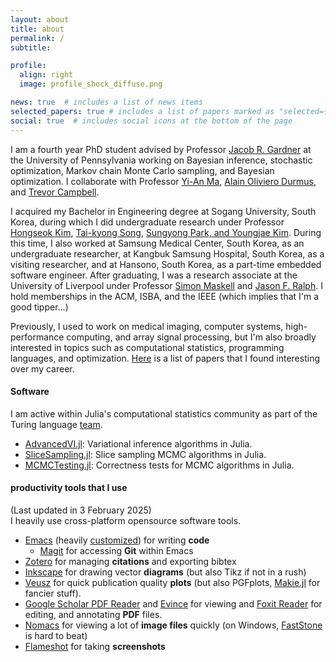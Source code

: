 ```yaml
---
layout: about
title: about
permalink: /
subtitle: 

profile:
  align: right
  image: profile_shock_diffuse.png

news: true  # includes a list of news items
selected_papers: true # includes a list of papers marked as "selected={true}"
social: true  # includes social icons at the bottom of the page
---
```


I am a fourth year PhD student advised by Professor [Jacob R. Gardner](https://jacobrgardner.github.io/) at the University of Pennsylvania working on Bayesian inference, stochastic optimization, Markov chain Monte Carlo sampling, and Bayesian optimization.
I collaborate with Professor [Yi-An Ma](https://sites.google.com/view/yianma/home), [Alain Oliviero Durmus](https://alain.perso.math.cnrs.fr/), and [Trevor Campbell](https://trevorcampbell.me/).

I acquired my Bachelor in Engineering degree at Sogang University, South Korea, during which I did undergraduate research under Professor [Hongseok Kim](https://nice.sogang.ac.kr/), [Tai-kyong Song](https://heart.sogang.ac.kr/), [Sungyong Park, and Youngjae Kim](https://discos.sogang.ac.kr/).
During this time, I also worked at Samsung Medical Center, South Korea, as an undergraduate researcher, at Kangbuk Samsung Hospital, South Korea, as a visiting researcher, and at Hansono, South Korea, as a part-time embedded software engineer.
After graduating, I was a research associate at the University of Liverpool under Professor [Simon Maskell](https://www.simonmaskell.com/) and [Jason F. Ralph](https://scholar.google.com/citations?user=q0xW5igAAAAJ&hl=en).
I hold memberships in the ACM, ISBA, and the IEEE (which implies that I'm a good tipper...)

Previously, I used to work on medical imaging, computer systems, high-performance computing, and array signal processing, but I'm also broadly interested in topics such as computational statistics, programming languages, and optimization.
[Here](https://github.com/Red-Portal/ray-awesome-papers) is a list of papers that I found interesting over my career.

#### **Software**
I am active within Julia's computational statistics community as part of the Turing language [team](https://turinglang.org/v0.29/team/).
* [AdvancedVI.jl](https://github.com/TuringLang/AdvancedVI.jl): Variational inference algorithms in Julia.
* [SliceSampling.jl](https://github.com/TuringLang/SliceSampling.jl): Slice sampling MCMC algorithms in Julia. 
* [MCMCTesting.jl](https://github.com/Red-Portal/MCMCTesting.jl): Correctness tests for MCMC algorithms in Julia.

#### **productivity tools that I use**
(Last updated in 3 February 2025)<br />
I heavily use cross-platform opensource software tools.
* [Emacs](https://www.gnu.org/software/emacs/) (heavily [customized](https://github.com/Red-Portal/.emacs.d)) for writing **code**
  * [Magit](https://magit.vc/) for accessing **Git** within Emacs
* [Zotero](https://www.zotero.org/) for managing **citations** and exporting bibtex
* [Inkscape](https://inkscape.org/) for drawing vector **diagrams** (but also Tikz if not in a rush)
* [Veusz](https://veusz.github.io/) for quick publication quality **plots** (but also PGFplots, [Makie.jl](https://docs.makie.org/stable/) for fancier stuff).
* [Google Scholar PDF Reader](https://chromewebstore.google.com/detail/google-scholar-pdf-reader/dahenjhkoodjbpjheillcadbppiidmhp?hl=en&pli=1) and [Evince](https://wiki.gnome.org/Apps/Evince) for viewing and [Foxit Reader](https://www.foxit.com/pdf-reader/) for editing, and annotating **PDF** files.
* [Nomacs](https://nomacs.org/) for viewing a lot of **image files** quickly (on Windows, [FastStone](https://www.faststone.org/) is hard to beat)
* [Flameshot](https://flameshot.org/) for taking **screenshots**

<!-- Write your biography here. Tell the world about yourself. Link to your favorite [subreddit](https://reddit.com). You can put a picture in, too. The code is already in, just name your picture `prof_pic.jpg` and put it in the `img/` folder. -->

<!-- Put your address / P.O. box / other info right below your picture. You can also disable any these elements by editing `profile` property of the YAML header of your `_pages/about.md`. Edit `_bibliography/papers.bib` and Jekyll will render your [publications page](/al-folio/publications/) automatically. -->

<!-- Link to your social media connections, too. This theme is set up to use [Font Awesome icons](https://fortawesome.github.io/Font-Awesome/) and [Academicons](https://jpswalsh.github.io/academicons/), like the ones below. Add your Facebook, Twitter, LinkedIn, Google Scholar, or just disable all of them. -->
